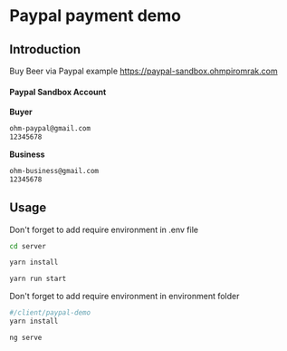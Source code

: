 # Paypal payment demo

## Introduction

Buy Beer via Paypal example https://paypal-sandbox.ohmpiromrak.com

#### Paypal Sandbox Account

<strong>Buyer</strong>

```bash
ohm-paypal@gmail.com
12345678
```

<strong>Business</strong>

```bash
ohm-business@gmail.com
12345678
```

## Usage

Don't forget to add require environment in .env file

```bash
cd server

yarn install

yarn run start

```

Don't forget to add require environment in environment folder

```bash
#/client/paypal-demo
yarn install

ng serve
```
